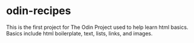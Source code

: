 # odin-recipes
This is the first project for The Odin Project used to help learn html basics. Basics include html boilerplate, text, lists, links, and images.